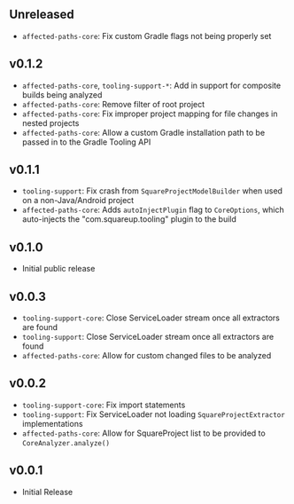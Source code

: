 ## Unreleased
- `affected-paths-core`: Fix custom Gradle flags not being properly set

## v0.1.2
- `affected-paths-core`, `tooling-support-*`: Add in support for composite builds being analyzed
- `affected-paths-core`: Remove filter of root project
- `affected-paths-core`: Fix improper project mapping for file changes in nested projects
- `affected-paths-core`: Allow a custom Gradle installation path to be passed in to the Gradle Tooling API

## v0.1.1
- `tooling-support`: Fix crash from `SquareProjectModelBuilder` when used on a non-Java/Android project
- `affected-paths-core`: Adds `autoInjectPlugin` flag to `CoreOptions`, which auto-injects the "com.squareup.tooling" plugin to the build

## v0.1.0
- Initial public release

## v0.0.3
- `tooling-support-core`: Close ServiceLoader stream once all extractors are found
- `tooling-support`: Close ServiceLoader stream once all extractors are found
- `affected-paths-core`: Allow for custom changed files to be analyzed

## v0.0.2
- `tooling-support-core`: Fix import statements
- `tooling-support`: Fix ServiceLoader not loading `SquareProjectExtractor` implementations
- `affected-paths-core`: Allow for SquareProject list to be provided to `CoreAnalyzer.analyze()`

## v0.0.1
- Initial Release
